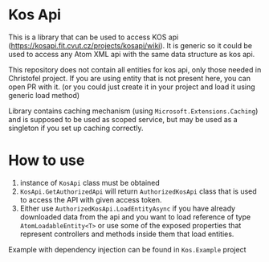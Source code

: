 # Kos Api
This is a library that can be used to access KOS api (https://kosapi.fit.cvut.cz/projects/kosapi/wiki). It is generic so it could be used to access any Atom XML api with the same data structure as kos api.

This repository does not contain all entities for kos api, only those needed in Christofel project. If you are using entity that is not present here, you can open PR with it. (or you could just create it in your project and load it using generic load method)

Library contains caching mechanism (using `Microsoft.Extensions.Caching`) and is supposed to be used as scoped service, but may be used as a singleton if you set up caching correctly.



# How to use

1. instance of `KosApi` class must be obtained
2. `KosApi.GetAuthorizedApi` will return `AuthorizedKosApi` class that is used to access the API with given access token.
3. Either use `AuthorizedKosApi.LoadEntityAsync` if you have already downloaded data from the api and you want to load reference of type `AtomLoadableEntity<T>` or use some of the exposed properties that represent controllers and methods inside them that load entities.

Example with dependency injection can be found in `Kos.Example` project
